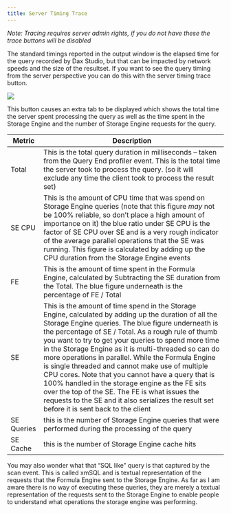 ```yaml
---
title: Server Timing Trace
---
```


_Note: Tracing requires server admin rights, if you do not have these the trace buttons will be disabled_

The standard timings reported in the output window is the elapsed time for the query recorded by Dax Studio, but that can be impacted by network speeds and the size of the resultset. If you want to see the query timing from the server perspective you can do this with the server timing trace button.

![](server-timings-tab.png)

This button causes an extra tab to be displayed which shows the total time the server spent processing the query as well as the time spent in the Storage Engine and the number of Storage Engine requests for the query.


| **Metric** |	**Description** |
|---|---|
| Total | This is the total query duration in milliseconds – taken from the Query End profiler event. This is the total time the server took to process the query. (so it will exclude any time the client took to process the result set) |
| SE CPU | This is the amount of CPU time that was spend on Storage Engine queries (note that this figure *may* not be 100% reliable, so don’t place a high amount of importance on it) the blue ratio under SE CPU is the factor of SE CPU over SE and is a very rough indicator of the average parallel operations that the SE was running. This figure is calculated by adding up the CPU duration from the Storage Engine events |
| FE | This is the amount of time spent in the Formula Engine, calculated by Subtracting the SE duration from the Total. The blue figure underneath is the percentage of FE / Total |
| SE | This is the amount of time spend in the Storage Engine, calculated by adding up the duration of all the Storage Engine queries. The blue figure underneath is the percentage of SE / Total. As a rough rule of thumb you want to try to get your queries to spend more time in the Storage Engine as it is multi-threaded so can do more operations in parallel. While the Formula Engine is single threaded and cannot make use of multiple CPU cores. Note that you cannot have a query that is 100% handled in the storage engine as the FE sits over the top of the SE. The FE is what issues the requests to the SE and it also serializes the result set before it is sent back to the client |
| SE Queries | this is the number of Storage Engine queries that were performed during the processing of the query |
| SE Cache | this is the number of Storage Engine cache hits |

You may also wonder what that “SQL like” query is that captured by the scan event. This is called xmSQL and is textual representation of the requests that the Formula Engine sent to the Storage Engine. As far as I am aware there is no way of executing these queries, they are merely a textual representation of the requests sent to the Storage Engine to enable people to understand what operations the storage engine was performing.